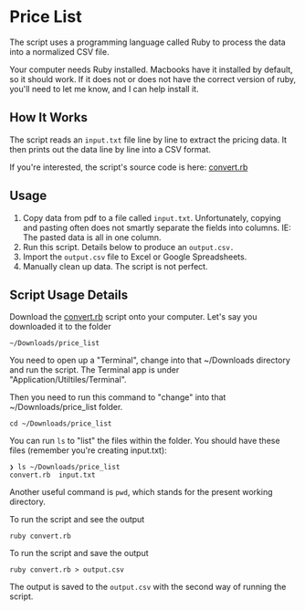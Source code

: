 # Price List

The script uses a programming language called Ruby to process the data into a normalized CSV file.

Your computer needs Ruby installed. Macbooks have it installed by default, so it should work. If it does not or does not have the correct version of ruby, you'll need to let me know, and I can help install it.

## How It Works

The script reads an `input.txt` file line by line to extract the pricing data. It then prints out the data line by line into a CSV format.

If you're interested, the script's source code is here: [convert.rb](convert.rb)

## Usage

1. Copy data from pdf to a file called `input.txt`. Unfortunately, copying and pasting often does not smartly separate the fields into columns. IE: The pasted data is all in one column.
2. Run this script. Details below to produce an `output.csv.`
3. Import the `output.csv` file to Excel or Google Spreadsheets.
4. Manually clean up data. The script is not perfect.

## Script Usage Details

Download the [convert.rb](convert.rb) script onto your computer. Let's say you downloaded it to the folder

    ~/Downloads/price_list

You need to open up a "Terminal", change into that ~/Downloads directory and run the script.  The
Terminal app is under "Application/Utiltiles/Terminal".

Then you need to run this command to "change" into that ~/Downloads/price_list folder.

    cd ~/Downloads/price_list

You can run `ls` to "list" the files within the folder. You should have these files (remember you're creating input.txt):

    ❯ ls ~/Downloads/price_list
    convert.rb  input.txt

Another useful command is `pwd`, which stands for the present working directory.

To run the script and see the output

    ruby convert.rb

To run the script and save the output

    ruby convert.rb > output.csv

The output is saved to the `output.csv` with the second way of running the script.

